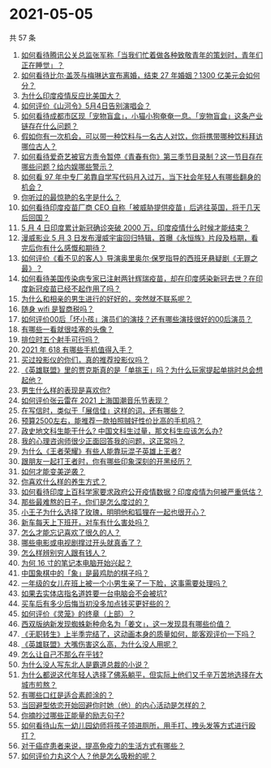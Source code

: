 # 2021-05-05

共 57 条

<!-- BEGIN -->
<!-- 最后更新时间 Wed May 05 2021 01:24:58 GMT+0800 (China Standard Time) -->

1. [如何看待腾讯公关总监张军称「当我们忙着做各种致敬青年的策划时，青年们正在睡觉」？](https://www.zhihu.com/question/457759935)
2. [如何看待比尔·盖茨与梅琳达宣布离婚，结束 27 年婚姻？1300
   亿美元会如何分？](https://www.zhihu.com/question/457737040)
3. [为什么印度疫情反应比美国大？](https://www.zhihu.com/question/456804640)
4. [如何评价《山河令》5月4日告别演唱会？](https://www.zhihu.com/question/457830518)
5. [如何看待成都市区现「宠物盲盒」，小猫小狗奄奄一息。「宠物盲盒」这条产业链存在什么问题？](https://www.zhihu.com/question/457745277)
6. [假如你有一次机会，可以带一种饮料与一名古人对饮，你将携带哪种饮料拜访哪位古人？](https://www.zhihu.com/question/457665322)
7. [如何看待爱奇艺被官方责令暂停《青春有你》第三季节目录制？这一节目存在哪些问题？给内娱哪些警示？](https://www.zhihu.com/question/457851906)
8. [如何看 97
   年中专厂弟靠自学写代码月入过万，当下社会年轻人有哪些翻身的机会？](https://www.zhihu.com/question/457749433)
9. [你听过的最惊艳的名字是什么？](https://www.zhihu.com/question/265694919)
10. [如何看待印度疫苗厂商 CEO
    自称「被威胁提供疫苗」后逃往英国，将于几天后回国？](https://www.zhihu.com/question/457628956)
11. [5 月 4 日印度累计新冠确诊突破 2000
    万，印度疫情什么时候才能结束？](https://www.zhihu.com/question/457761447)
12. [漫威影业 5 月 3
    日发布漫威宇宙回归特辑，首曝《永恒族》片段及档期，看完后你有什么感慨和期待？](https://www.zhihu.com/question/457703332)
13. [如何评价《看不见的客人》导演奥里奥尔·保罗指导的西班牙悬疑剧《无罪之最》？](https://www.zhihu.com/question/453388234)
14. [如何看待美国传染病专家已注射两针辉瑞疫苗，却在印度感染新冠去世？在印度新冠疫苗已经不起作用了吗？](https://www.zhihu.com/question/457803433)
15. [为什么和相亲的男生进行的好好的，突然就不联系呢？](https://www.zhihu.com/question/455019918)
16. [随身 wifi 是智商税吗？](https://www.zhihu.com/question/446103006)
17. [如何评价00后「坏小孩」演员们的演技？还有哪些演技很好的00后演员？](https://www.zhihu.com/question/457684810)
18. [有哪些一看就很哇塞的头像？](https://www.zhihu.com/question/445718825)
19. [排位时五个射手可行吗？](https://www.zhihu.com/question/457347115)
20. [2021 年 618 有哪些手机值得入手？](https://www.zhihu.com/question/457255298)
21. [买过投影仪的你们，真的推荐投影仪吗？](https://www.zhihu.com/question/437319206)
22. [《英雄联盟》里的贾克斯真的是「单挑王」吗？为什么玩家提起单挑时总会想起他？](https://www.zhihu.com/question/457010220)
23. [男生什么样的表现是喜欢你?](https://www.zhihu.com/question/430805859)
24. [如何评价张云雷在 2021 上海国潮音乐节表现？](https://www.zhihu.com/question/457677090)
25. [在写信时，类似于「展信佳」这样的词，还有哪些？](https://www.zhihu.com/question/27590044)
26. [预算2500左右，能推荐一款拍照贼好性价比高的手机吗？](https://www.zhihu.com/question/452624562)
27. [政史地文科生能干什么? 中国文科生过量，那文科生应该怎么办?](https://www.zhihu.com/question/455156955)
28. [我的心理咨询师很少正面回答我的问题，这正常吗？](https://www.zhihu.com/question/457615630)
29. [为什么《王者荣耀》有些人能靠玩混子英雄上王者?](https://www.zhihu.com/question/328458184)
30. [跟朋友一起打王者时，你有哪些印象深刻的开黑经历？](https://www.zhihu.com/question/457741813)
31. [如何才能变美逆袭？](https://www.zhihu.com/question/52287991)
32. [你喜欢什么样的养生方式？](https://www.zhihu.com/question/456345968)
33. [如何看待印度上百科学家要求政府公开疫情数据？印度疫情为何被严重低估？](https://www.zhihu.com/question/457757785)
34. [那些最难熬的日子，你们是怎么度过的？](https://www.zhihu.com/question/452944848)
35. [小王子为什么选择了玫瑰，明明他和狐狸在一起也很开心？](https://www.zhihu.com/question/353104840)
36. [新车每天上下班开，对车有什么害处吗？](https://www.zhihu.com/question/453386492)
37. [怎么才能忘记喜欢了很久的人？](https://www.zhihu.com/question/456682944)
38. [哪些电影或电视剧撑过开头就真香了？](https://www.zhihu.com/question/449504220)
39. [怎么样辨别穷人跟有钱人？](https://www.zhihu.com/question/349437220)
40. [为何 16 寸的笔记本电脑开始兴起？](https://www.zhihu.com/question/456973925)
41. [中国象棋中的「象」是最鸡肋的棋子吗？](https://www.zhihu.com/question/39282356)
42. [一年级的女儿在班上被一个小男生亲了一下脸，这事需要处理吗？](https://www.zhihu.com/question/449615832)
43. [如果去实体店指名道姓要一台电脑会不会被坑?](https://www.zhihu.com/question/449490091)
44. [买车后有多少后悔当初没多加点钱买更好些的？](https://www.zhihu.com/question/455327014)
45. [如何评价《灵笼》的终章（上部）？](https://www.zhihu.com/question/457072944)
46. [西双版纳新发现蜘蛛新种命名为「姜文」，这一发现具有哪些价值？](https://www.zhihu.com/question/457371552)
47. [《无职转生》上半季完结了，这动画本身的质量如何，能客观评价一下吗？](https://www.zhihu.com/question/450611651)
48. [《英雄联盟》大嘴伤害这么高，为什么没人用呢？](https://www.zhihu.com/question/457142246)
49. [怎么让自己不那么在乎钱?](https://www.zhihu.com/question/453040828)
50. [为什么没人写东北人是霸道总裁的小说？](https://www.zhihu.com/question/337970710)
51. [为什么都说这代年轻人选择了佛系躺平，但实际上他们又千辛万苦地选择在大城市煎熬？](https://www.zhihu.com/question/457670118)
52. [有哪些口红是适合素颜涂的？](https://www.zhihu.com/question/321097156)
53. [当回避型依恋开始回避你时她（他）的内心活动是怎样的？](https://www.zhihu.com/question/337217828)
54. [你摘抄过哪些正能量的励志句子?](https://www.zhihu.com/question/449320979)
55. [如何看待山东一幼儿园幼师将孩子领进厕所，用手打、拽头发等方式进行殴打？](https://www.zhihu.com/question/457486021)
56. [对于癌症患者来说，提高免疫力的生活方式有哪些？](https://www.zhihu.com/question/447041986)
57. [如何评价力丸这个人？他是怎么吸粉的呢？](https://www.zhihu.com/question/457715074)

<!-- END -->
